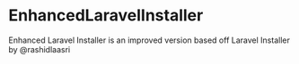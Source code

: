 # EnhancedLaravelInstaller
Enhanced Laravel Installer is an improved version based off Laravel Installer by @rashidlaasri
